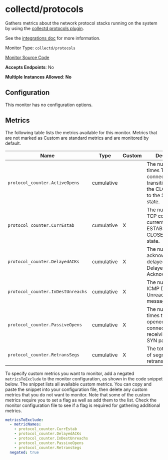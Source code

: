 <!--- GENERATED BY gomplate from scripts/docs/monitor-page.md.tmpl --->

# collectd/protocols

 Gathers metrics about the network protocol
stacks running on the system by using the [collectd protocols
plugin](https://collectd.org/wiki/index.php/Plugin:Protocols).

See the [integrations
doc](https://github.com/signalfx/integrations/tree/master/collectd-protocols)
for more information.


Monitor Type: `collectd/protocols`

[Monitor Source Code](https://github.com/signalfx/signalfx-agent/tree/master/internal/monitors/collectd/protocols)

**Accepts Endpoints**: No

**Multiple Instances Allowed**: **No**

## Configuration

This monitor has no configuration options.


## Metrics

The following table lists the metrics available for this monitor. Metrics that are not marked as Custom are standard metrics and are monitored by default.

| Name | Type | Custom | Description |
| ---  | ---  | ---    | ---         |
| `protocol_counter.ActiveOpens` | cumulative |  | The number of times TCP connections transitioned from the CLOSED state to the SYN-SENT state. |
| `protocol_counter.CurrEstab` | cumulative | X | The number of TCP connections currently in either ESTABLISHED or CLOSE-WAIT state. |
| `protocol_counter.DelayedACKs` | cumulative | X | The number of acknowledgements delayed by TCP Delayed Acknowledgement |
| `protocol_counter.InDestUnreachs` | cumulative | X | The number of ICMP Destination Unreachable messages received |
| `protocol_counter.PassiveOpens` | cumulative | X | The number of times that a server opened a connection, due to receiving a TCP SYN packet. |
| `protocol_counter.RetransSegs` | cumulative | X | The total number of segments retransmitted |

To specify custom metrics you want to monitor, add a negated `metricsToExclude` to the monitor configuration, as shown in the code snippet below. The snippet lists all available custom metrics. You can copy and paste the snippet into your configuration file, then delete any custom metrics that you do not want to monitor. 
Note that some of the custom metrics require you to set a flag as well as add them to the list. Check the monitor configuration file to see if a flag is required for gathering additional metrics.
```yaml 
metricsToExclude:
  - metricNames:
    - protocol_counter.CurrEstab
    - protocol_counter.DelayedACKs
    - protocol_counter.InDestUnreachs
    - protocol_counter.PassiveOpens
    - protocol_counter.RetransSegs
  negated: true
```






